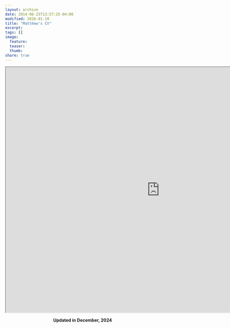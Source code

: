 ```yaml
---
layout: archive
date: 2014-06-25T13:57:25-04:00
modified: 2016-01-19
title: "Matthew's CV"
excerpt:
tags: []
image:
  feature:
  teaser:
  thumb:
share: true
---
```



<iframe src="https://drive.google.com/file/d/1Eskq7wfhCVMogtwm3txBaeI2WnvHZcPE/preview" width="1000" height="800"></iframe>

<p align="center">
  <b>Updated in December, 2024</b><br>
  <b>  </b><br>
</p>

